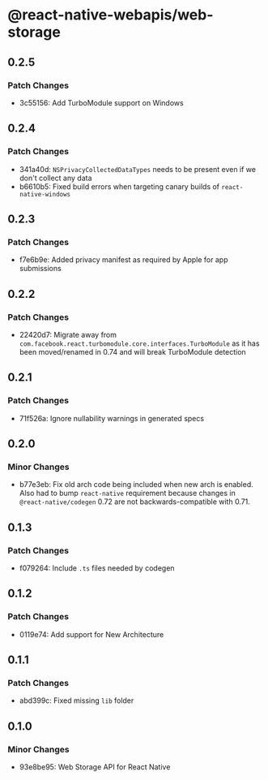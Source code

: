 # @react-native-webapis/web-storage

## 0.2.5

### Patch Changes

- 3c55156: Add TurboModule support on Windows

## 0.2.4

### Patch Changes

- 341a40d: `NSPrivacyCollectedDataTypes` needs to be present even if we don't collect any data
- b6610b5: Fixed build errors when targeting canary builds of `react-native-windows`

## 0.2.3

### Patch Changes

- f7e6b9e: Added privacy manifest as required by Apple for app submissions

## 0.2.2

### Patch Changes

- 22420d7: Migrate away from `com.facebook.react.turbomodule.core.interfaces.TurboModule` as it has been moved/renamed in 0.74 and will break TurboModule detection

## 0.2.1

### Patch Changes

- 71f526a: Ignore nullability warnings in generated specs

## 0.2.0

### Minor Changes

- b77e3eb: Fix old arch code being included when new arch is enabled. Also had to bump `react-native` requirement because changes in `@react-native/codegen` 0.72 are not backwards-compatible with 0.71.

## 0.1.3

### Patch Changes

- f079264: Include `.ts` files needed by codegen

## 0.1.2

### Patch Changes

- 0119e74: Add support for New Architecture

## 0.1.1

### Patch Changes

- abd399c: Fixed missing `lib` folder

## 0.1.0

### Minor Changes

- 93e8be95: Web Storage API for React Native
